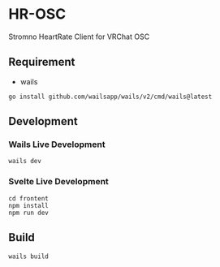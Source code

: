 # HR-OSC
Stromno HeartRate Client for VRChat OSC

## Requirement
* wails
```shell
go install github.com/wailsapp/wails/v2/cmd/wails@latest
```

## Development
### Wails Live Development
```shell
wails dev
```
### Svelte Live Development
```shell
cd frontent
npm install
npm run dev
```

## Build
```shell
wails build
```
